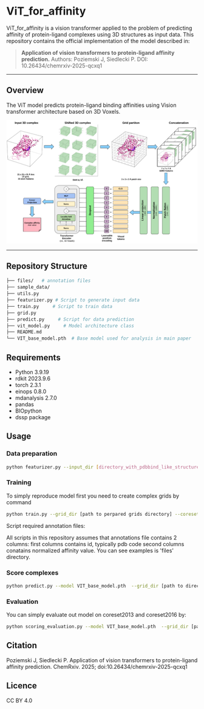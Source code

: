 # ViT_for_affinity

ViT_for_affinity is a vision transformer applied to the problem of predicting affinity of protein-ligand complexes using 3D structures as input data.
This repository contains the official implementation of the model described in:

> **Application of vision transformers to protein-ligand affinity prediction.**
> Authors: Poziemski J, Siedlecki P.
> DOI: 10.26434/chemrxiv-2025-qcxq1

---

## Overview

The ViT model predicts protein-ligand binding affinities using Vision transformer architecture based on 3D Voxels.


![Model Architecture](/images/ViT_arch.png)

---

## Repository Structure

```bash
├── files/   # annotation files
├── sample_data/  
├── utils.py         
├── featurizer.py # Script to generate input data         
├── train.py     # Script to train data 
├── grid.py     
├── predict.py     # Script for data prediction
├── vit_model.py     # Model architecture class
├── README.md           
└── VIT_base_model.pth  # Base model used for analysis in main paper
```


## Requirements

- Python 3.9.19
- rdkit 2023.9.6
- torch 2.3.1
- einops 0.8.0
- mdanalysis 2.7.0
- pandas 
- BIOpython 
- dssp package


## Usage

### Data preparation


```bash
python featurizer.py --input_dir [directory_with_pdbbind_like_structure] --output_dir [path_to_output directory]
```

### Training

To simply reproduce model first you need to create complex grids by command

```bash
python train.py --grid_dir [path to perpared grids directory] --coreset_2016  [coreset 2016 annotation file ] --coreset_2013 [coreset 2013 annotation file] --train_data  [train data annotation file] --valid_data [validation data annotation file]
```

Script required annotation files:

All scripts in this repository assumes that annotations file contains 2 columns:
first columns contains id, typically pdb code
second columns conatains normalized affinity value. You can see examples is 'files' directory. 

### Score complexes

```bash
python predict.py --model VIT_base_model.pth  --grid_dir [path to directory with perpared grids ] --output_file results.csv
```

### Evaluation

You can simply evaluate out model on coreset2013 and coreset2016 by:
```bash
python scoring_evaluation.py --model VIT_base_model.pth  --grid_dir [path to directory with perpared grids ]  --coreset_2016  [coreset 2016 annotation file] --coreset_2013 [coreset 2013 annotation file]
```

## Citation

Poziemski J, Siedlecki P. Application of vision transformers to protein-ligand affinity prediction. ChemRxiv. 2025; doi:10.26434/chemrxiv-2025-qcxq1

## Licence

CC BY 4.0 
